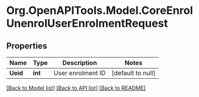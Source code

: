 # Org.OpenAPITools.Model.CoreEnrolUnenrolUserEnrolmentRequest

## Properties

Name | Type | Description | Notes
------------ | ------------- | ------------- | -------------
**Ueid** | **int** | User enrolment ID | [default to null]

[[Back to Model list]](../README.md#documentation-for-models) [[Back to API list]](../README.md#documentation-for-api-endpoints) [[Back to README]](../README.md)

